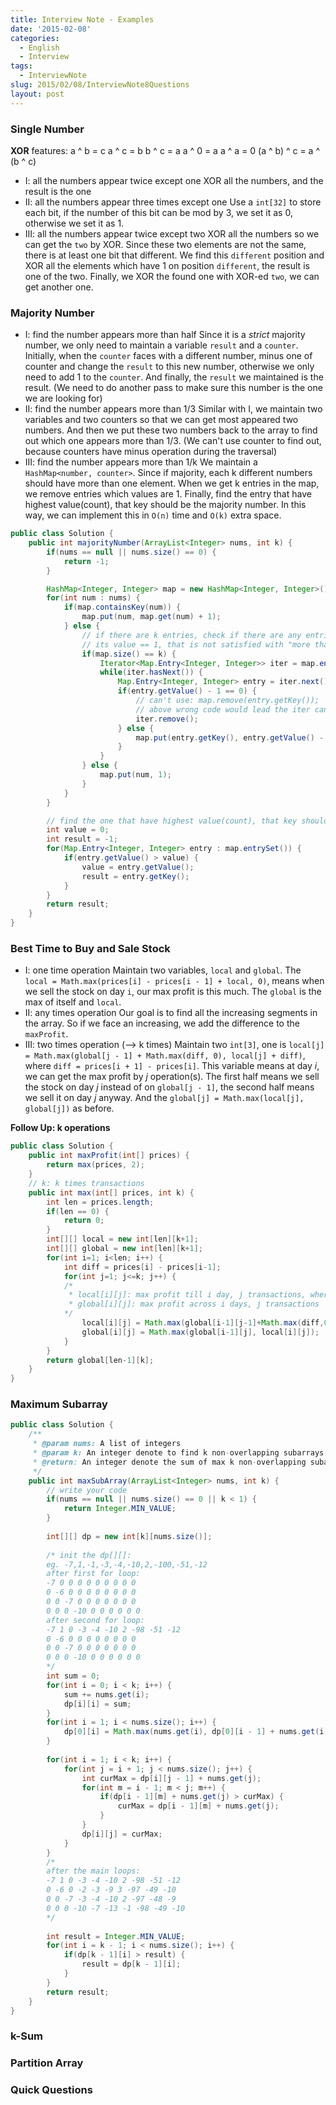 ```yaml
---
title: Interview Note - Examples
date: '2015-02-08'
categories:
  - English
  - Interview
tags:
  - InterviewNote
slug: 2015/02/08/InterviewNote8Questions
layout: post
---
```

### Single Number
**XOR** features: 
a ^ b = c
a ^ c = b
b ^ c = a
a ^ 0 = a
a ^ a = 0
(a ^ b) ^ c = a ^ (b ^ c)
- I: all the numbers appear twice except one
XOR all the numbers, and the result is the one
- II: all the numbers appear three times except one
Use a `int[32]` to store each bit, if the number of this bit can be mod by 3, we set it as 0, otherwise we set it as 1.
- III: all the numbers appear twice except two
XOR all the numbers so we can get the `two` by XOR. Since these two elements are not the same, there is at least one bit that different. We find this `different` position and XOR all the elements which have 1 on position `different`, the result is one of the two. Finally, we XOR the found one with XOR-ed `two`, we can get another one.

### Majority Number
- I: find the number appears more than half 
Since it is a *strict* majority number, we only need to maintain a variable `result` and a `counter`. Initially, when the `counter` faces with a different number, minus one of counter and change the `result` to this new number, otherwise we only need to add 1 to the `counter`. And finally, the `result` we maintained is the result. (We need to do another pass to make sure this number is the one we are looking for)
- II: find the number appears more than 1/3
Similar with I, we maintain two variables and two counters so that we can get most appeared two numbers. And then we put these two numbers back to the array to find out which one appears more than 1/3. (We can't use counter to find out, because counters have minus operation during the traversal)
- III: find the number appears more than 1/k
We maintain a `HashMap<number, counter>`. Since if majority, each k different numbers should have more than one element. When we get k entries in the map, we remove entries which values are 1. Finally, find the entry that have highest value(count), that key should be the majority number. In this way, we can implement this in `O(n)` time and `O(k)` extra space.
``` java
public class Solution {
    public int majorityNumber(ArrayList<Integer> nums, int k) {
        if(nums == null || nums.size() == 0) {
            return -1;
        }

        HashMap<Integer, Integer> map = new HashMap<Integer, Integer>();
        for(int num : nums) {
            if(map.containsKey(num)) {
                map.put(num, map.get(num) + 1);
            } else {
                // if there are k entries, check if there are any entries that
                // its value == 1, that is not satisfied with "more than 1/k"
                if(map.size() == k) {
                    Iterator<Map.Entry<Integer, Integer>> iter = map.entrySet().iterator();
                    while(iter.hasNext()) {
                        Map.Entry<Integer, Integer> entry = iter.next();
                        if(entry.getValue() - 1 == 0) {
                            // can't use: map.remove(entry.getKey());
                            // above wrong code would lead the iter can't find its next !!!
                            iter.remove();
                        } else {
                            map.put(entry.getKey(), entry.getValue() - 1);
                        }
                    }
                } else {
                    map.put(num, 1);
                }
            }
        }

        // find the one that have highest value(count), that key should be the majority number
        int value = 0;
        int result = -1;
        for(Map.Entry<Integer, Integer> entry : map.entrySet()) {
            if(entry.getValue() > value) {
                value = entry.getValue();
                result = entry.getKey();
            }
        }
        return result;
    }
}
```

### Best Time to Buy and Sale Stock
- I: one time operation
Maintain two variables, `local` and `global`. The `local = Math.max(prices[i] - prices[i - 1] + local, 0)`, means when we sell the stock on day `i`, our max profit is this much. The `global` is the max of itself and `local`.
- II: any times operation
Our goal is to find all the increasing segments in the array. So if we face an increasing, we add the difference to the `maxProfit`.
- III: two times operation (--> k times)
Maintain two `int[3]`, one is `local[j] = Math.max(global[j - 1] + Math.max(diff, 0), local[j] + diff)`, where `diff = prices[i + 1] - prices[i]`. This variable means at day *i*, we can get the max profit by *j* operation(s). The first half means we sell the stock on day *j* instead of on `global[j - 1]`, the second half means we sell it on day *j* anyway. And the `global[j] = Math.max(local[j], global[j])` as before.

**Follow Up: k operations**
``` java
public class Solution {
    public int maxProfit(int[] prices) {
        return max(prices, 2);
    }
    // k: k times transactions
    public int max(int[] prices, int k) {
        int len = prices.length;
        if(len == 0) {
            return 0;
        }
        int[][] local = new int[len][k+1];
        int[][] global = new int[len][k+1];
        for(int i=1; i<len; i++) {
            int diff = prices[i] - prices[i-1];
            for(int j=1; j<=k; j++) {
            /*
             * local[i][j]: max profit till i day, j transactions, where there is transaction happening on i day
             * global[i][j]: max profit across i days, j transactions
            */
                local[i][j] = Math.max(global[i-1][j-1]+Math.max(diff,0), local[i-1][j]+diff);
                global[i][j] = Math.max(global[i-1][j], local[i][j]);
            }
        }
        return global[len-1][k];
    }
}
```

### Maximum Subarray
``` java
public class Solution {
    /**
     * @param nums: A list of integers
     * @param k: An integer denote to find k non-overlapping subarrays
     * @return: An integer denote the sum of max k non-overlapping subarrays
     */
    public int maxSubArray(ArrayList<Integer> nums, int k) {
        // write your code
        if(nums == null || nums.size() == 0 || k < 1) {
            return Integer.MIN_VALUE;
        }
        
        int[][] dp = new int[k][nums.size()];
        
        /* init the dp[][]:
        eg. -7,1,-1,-3,-4,-10,2,-100,-51,-12
        after first for loop:
        -7 0 0 0 0 0 0 0 0 0 
        0 -6 0 0 0 0 0 0 0 0 
        0 0 -7 0 0 0 0 0 0 0 
        0 0 0 -10 0 0 0 0 0 0 
        after second for loop:
        -7 1 0 -3 -4 -10 2 -98 -51 -12 
        0 -6 0 0 0 0 0 0 0 0 
        0 0 -7 0 0 0 0 0 0 0 
        0 0 0 -10 0 0 0 0 0 0 
        */
        int sum = 0;
        for(int i = 0; i < k; i++) {
            sum += nums.get(i);
            dp[i][i] = sum;
        }
        for(int i = 1; i < nums.size(); i++) {
            dp[0][i] = Math.max(nums.get(i), dp[0][i - 1] + nums.get(i));
        }
        
        for(int i = 1; i < k; i++) {
            for(int j = i + 1; j < nums.size(); j++) {
                int curMax = dp[i][j - 1] + nums.get(j);
                for(int m = i - 1; m < j; m++) {
                    if(dp[i - 1][m] + nums.get(j) > curMax) {
                        curMax = dp[i - 1][m] + nums.get(j);
                    }
                }
                dp[i][j] = curMax;
            }
        }
        /*
        after the main loops:
        -7 1 0 -3 -4 -10 2 -98 -51 -12 
        0 -6 0 -2 -3 -9 3 -97 -49 -10 
        0 0 -7 -3 -4 -10 2 -97 -48 -9 
        0 0 0 -10 -7 -13 -1 -98 -49 -10 
        */
        
        int result = Integer.MIN_VALUE;
        for(int i = k - 1; i < nums.size(); i++) {
            if(dp[k - 1][i] > result) {
                result = dp[k - 1][i];
            }
        }
        return result;
    }
}
```

### k-Sum

### Partition Array

### Quick Questions